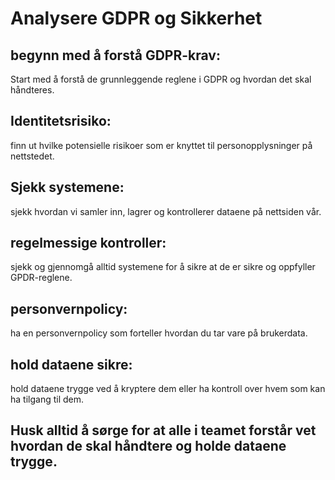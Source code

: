 # Analysere GDPR og Sikkerhet

## begynn med å forstå GDPR-krav:
 Start med å forstå de grunnleggende reglene i GDPR og hvordan det skal håndteres.
 ## Identitetsrisiko: 
 finn ut hvilke potensielle risikoer som er knyttet til personopplysninger på nettstedet.
## Sjekk systemene: 
sjekk hvordan vi samler inn, lagrer og kontrollerer dataene på nettsiden vår.
## regelmessige kontroller: 
sjekk og gjennomgå alltid systemene for å sikre at de er sikre og oppfyller GPDR-reglene.
## personvernpolicy: 
ha en personvernpolicy som forteller hvordan du tar vare på brukerdata.
## hold dataene sikre: 
hold dataene trygge ved å kryptere dem eller ha kontroll over hvem som kan ha tilgang til dem.
## Husk alltid å sørge for at alle i teamet forstår vet hvordan de skal håndtere og holde dataene trygge.